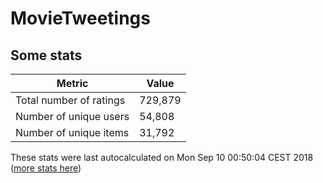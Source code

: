 # MovieTweetings
## Some stats

Metric | Value
--- | ---
Total number of ratings                 | 729,879
Number of unique users                  | 54,808
Number of unique items                  | 31,792
These stats were last autocalculated on Mon Sep 10 00:50:04 CEST 2018  ([more stats here](./stats.md))

